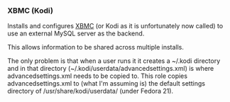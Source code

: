 ### XBMC (Kodi)

Installs and configures [XBMC](http://kodi.tv) (or Kodi as it is unfortunately now called) to use an external MySQL server as the backend.

This allows information to be shared across multiple installs.

The only problem is that when a user runs it it creates a ~/.kodi directory and in that directory (~/.kodi/userdata/advancedsettings.xml) is where advancedsettings.xml needs to be copied to. This role copies advancedsettings.xml to (what I'm assuming is) the default settings directory of /usr/share/kodi/userdata/ (under Fedora 21).
